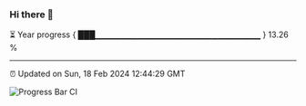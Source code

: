 ### Hi there 👋

⏳ Year progress { ███▁▁▁▁▁▁▁▁▁▁▁▁▁▁▁▁▁▁▁▁▁▁▁▁▁▁▁ } 13.26 %

---

⏰ Updated on Sun, 18 Feb 2024 12:44:29 GMT

![Progress Bar CI](https://github.com/IshwaranRudhara/GIT-ACTION/workflows/Progress%20Bar%20CI/badge.svg)
